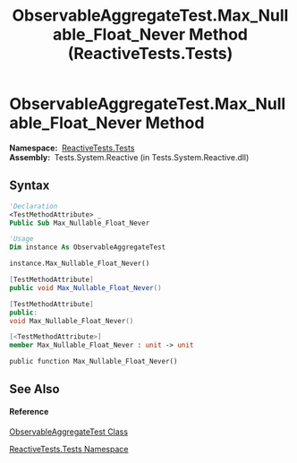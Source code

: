 ﻿---
title: ObservableAggregateTest.Max_Nullable_Float_Never Method  (ReactiveTests.Tests)
TOCTitle: Max_Nullable_Float_Never Method
ms:assetid: M:ReactiveTests.Tests.ObservableAggregateTest.Max_Nullable_Float_Never
ms:mtpsurl: https://msdn.microsoft.com/en-us/library/reactivetests.tests.observableaggregatetest.max_nullable_float_never(v=VS.103)
ms:contentKeyID: 36621010
ms.date: 06/28/2011
mtps_version: v=VS.103
f1_keywords:
- ReactiveTests.Tests.ObservableAggregateTest.Max_Nullable_Float_Never
dev_langs:
- CSharp
- JScript
- VB
- FSharp
- c++
---

# ObservableAggregateTest.Max\_Nullable\_Float\_Never Method

**Namespace:**  [ReactiveTests.Tests](hh289046\(v=vs.103\).md)  
**Assembly:**  Tests.System.Reactive (in Tests.System.Reactive.dll)

## Syntax

``` vb
'Declaration
<TestMethodAttribute> _
Public Sub Max_Nullable_Float_Never
```

``` vb
'Usage
Dim instance As ObservableAggregateTest

instance.Max_Nullable_Float_Never()
```

``` csharp
[TestMethodAttribute]
public void Max_Nullable_Float_Never()
```

``` c++
[TestMethodAttribute]
public:
void Max_Nullable_Float_Never()
```

``` fsharp
[<TestMethodAttribute>]
member Max_Nullable_Float_Never : unit -> unit 
```

``` jscript
public function Max_Nullable_Float_Never()
```

## See Also

#### Reference

[ObservableAggregateTest Class](hh314823\(v=vs.103\).md)

[ReactiveTests.Tests Namespace](hh289046\(v=vs.103\).md)

